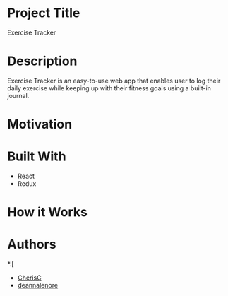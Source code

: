 # Project Title
Exercise Tracker

# Description
Exercise Tracker is an easy-to-use web app that enables user to log their daily exercise while keeping up with their fitness goals using a built-in journal. 

# Motivation


# Built With
- React
- Redux

# How it Works


# Authors
*.[
* [CherisC](https://github.com/CherisC)
* [deannalenore](https://github.com/deannalenore)
